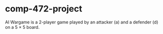 # comp-472-project
 AI Wargame is a 2-player game played by an attacker (a) and a defender (d) on a 5 × 5 board.
